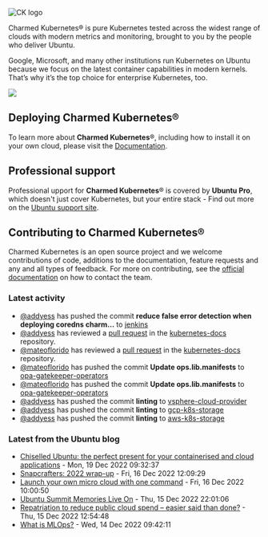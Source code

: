 ![CK logo](https://assets.ubuntu.com/v1/451d4cf4-Charmed+Kubernetes_RGB_onWhite_2022.svg)

Charmed Kubernetes® is pure Kubernetes tested across the widest range of clouds with modern metrics and monitoring, brought to you by the people who deliver Ubuntu.

Google, Microsoft, and many other institutions run Kubernetes on Ubuntu because we focus on the latest container capabilities in modern kernels. That’s why it’s the top choice for enterprise Kubernetes, too.

![](https://assets.ubuntu.com/v1/843c77b6-juju-at-a-glace.svg)

## Deploying Charmed Kubernetes®

To learn more about **Charmed Kubernetes**®, including how to install it on your own cloud, please visit the [Documentation][docs].

## Professional support

Professional upport for **Charmed Kubernetes**® is covered by **Ubuntu Pro**, which doesn't just cover Kubernetes, but your entire stack - Find out more on the [Ubuntu support site](https://ubuntu.com/support).

## Contributing to Charmed Kubernetes®

Charmed Kubernetes is an open source project and we welcome contributions of code, additions to the documentation, feature requests and any and all types of feedback. For more on contributing, see the [official documentation][get-in-touch] on how to contact the team.

<!-- LINKS -->
[docs]: https://ubuntu.com/kubernetes/docs
[get-in-touch]: https://ubuntu.com/kubernetes/docs/get-in-touch

### Latest activity

<!-- activity starts -->
 - [@addyess](https://github.com/addyess) has pushed the commit **reduce false error detection when deploying coredns charm...** to [jenkins](https://github.com/charmed-kubernetes/jenkins)
 - [@addyess](https://github.com/addyess) has reviewed a [pull request](https://github.com/charmed-kubernetes/kubernetes-docs/pull/736) in the [kubernetes-docs](https://github.com/charmed-kubernetes/kubernetes-docs) repository.
 - [@mateoflorido](https://github.com/mateoflorido) has reviewed a [pull request](https://github.com/charmed-kubernetes/kubernetes-docs/pull/736) in the [kubernetes-docs](https://github.com/charmed-kubernetes/kubernetes-docs) repository.
 - [@mateoflorido](https://github.com/mateoflorido) has pushed the commit **Update ops.lib.manifests** to [opa-gatekeeper-operators](https://github.com/charmed-kubernetes/opa-gatekeeper-operators)
 - [@mateoflorido](https://github.com/mateoflorido) has pushed the commit **Update ops.lib.manifests** to [opa-gatekeeper-operators](https://github.com/charmed-kubernetes/opa-gatekeeper-operators)
 - [@addyess](https://github.com/addyess) has pushed the commit **linting** to [vsphere-cloud-provider](https://github.com/charmed-kubernetes/vsphere-cloud-provider)
 - [@addyess](https://github.com/addyess) has pushed the commit **linting** to [gcp-k8s-storage](https://github.com/charmed-kubernetes/gcp-k8s-storage)
 - [@addyess](https://github.com/addyess) has pushed the commit **linting** to [aws-k8s-storage](https://github.com/charmed-kubernetes/aws-k8s-storage)
<!-- activity ends -->

<!-- roadmap starts -->

<!-- roadmap ends -->

### Latest from the Ubuntu blog

<!-- blog starts -->
* [Chiselled Ubuntu: the perfect present for your containerised and cloud applications](https://ubuntu.com//blog/chiselled-containers-perfect-gift-cloud-applications) - Mon, 19 Dec 2022 09:32:37 
* [Snapcrafters: 2022 wrap-up](https://ubuntu.com//blog/snapcrafters-2022-wrap-up) - Fri, 16 Dec 2022 12:09:29 
* [Launch your own micro cloud with one command](https://ubuntu.com//blog/one_command_micro_cloud) - Fri, 16 Dec 2022 10:00:50 
* [Ubuntu Summit Memories Live On](https://ubuntu.com//blog/ubuntu-summit-memories-live-on) - Thu, 15 Dec 2022 22:01:06 
* [Repatriation to reduce public cloud spend &#8211; easier said than done?](https://ubuntu.com//blog/repatriation-to-reduce-public-cloud-spend) - Thu, 15 Dec 2022 12:54:48 
* [What is MLOps?](https://ubuntu.com//blog/what-is-mlops) - Wed, 14 Dec 2022 09:42:11 
<!-- blog ends -->
